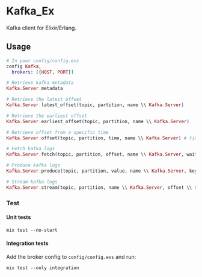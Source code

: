 Kafka_Ex
========

Kafka client for Elixir/Erlang.

Usage
-----

```elixir
# In your config/config.exs
config Kafka,
  brokers: [{HOST, PORT}]

# Retrieve kafka metadata
Kafka.Server.metadata

# Retrieve the latest offset
Kafka.Server.latest_offset(topic, partition, name \\ Kafka.Server)

# Retrieve the earliest offset
Kafka.Server.earliest_offset(topic, partition, name \\ Kafka.Server)

# Retrieve offset from a specific time
Kafka.Server.offset(topic, partition, time, name \\ Kafka.Server) # time is of type [datetime](http://erlang.org/doc/man/calendar.html#type-datetime)

# Fetch kafka logs
Kafka.Server.fetch(topic, partition, offset, name \\ Kafka.Server, wait_time \\ 10, min_bytes \\ 1, max_bytes \\ 1_000_000)

# Produce kafka logs
Kafka.Server.produce(topic, partition, value, name \\ Kafka.Server, key \\ nil, required_acks \\ 0, timeout \\ 100)

# Stream kafka logs
Kafka.Server.stream(topic, partition, name \\ Kafka.Server, offset \\ 0, handler \\ KafkaHandler)
```


### Test
#### Unit tests
```
mix test --no-start
```

#### Integration tests 
Add the broker config to `config/config.exs` and run:
```
mix test --only integration
```
